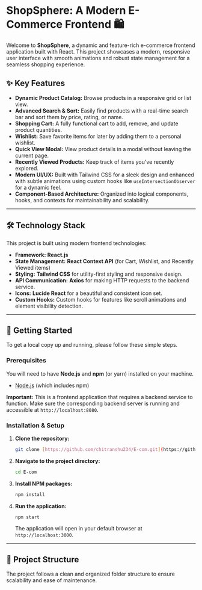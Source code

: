 # ShopSphere: A Modern E-Commerce Frontend 🛍️

Welcome to **ShopSphere**, a dynamic and feature-rich e-commerce frontend application built with React. This project showcases a modern, responsive user interface with smooth animations and robust state management for a seamless shopping experience.


## ✨ Key Features

* **Dynamic Product Catalog:** Browse products in a responsive grid or list view.
* **Advanced Search & Sort:** Easily find products with a real-time search bar and sort them by price, rating, or name.
* **Shopping Cart:** A fully functional cart to add, remove, and update product quantities.
* **Wishlist:** Save favorite items for later by adding them to a personal wishlist.
* **Quick View Modal:** View product details in a modal without leaving the current page.
* **Recently Viewed Products:** Keep track of items you've recently explored.
* **Modern UI/UX:** Built with Tailwind CSS for a sleek design and enhanced with subtle animations using custom hooks like `useIntersectionObserver` for a dynamic feel.
* **Component-Based Architecture:** Organized into logical components, hooks, and contexts for maintainability and scalability.

---

## 🛠️ Technology Stack

This project is built using modern frontend technologies:

* **Framework:** **React.js**
* **State Management:** **React Context API** (for Cart, Wishlist, and Recently Viewed items)
* **Styling:** **Tailwind CSS** for utility-first styling and responsive design.
* **API Communication:** **Axios** for making HTTP requests to the backend service.
* **Icons:** **Lucide React** for a beautiful and consistent icon set.
* **Custom Hooks:** Custom hooks for features like scroll animations and element visibility detection.

---

## 🚀 Getting Started

To get a local copy up and running, please follow these simple steps.

### Prerequisites

You will need to have **Node.js** and **npm** (or yarn) installed on your machine.

* [Node.js](https://nodejs.org/) (which includes npm)

**Important:** This is a frontend application that requires a backend service to function. Make sure the corresponding backend server is running and accessible at `http://localhost:8080`.

### Installation & Setup

1.  **Clone the repository:**
    ```bash
    git clone [https://github.com/chitranshu234/E-com.git](https://github.com/chitranshu234/E-com.git)
    ```

2.  **Navigate to the project directory:**
    ```bash
    cd E-com
    ```

3.  **Install NPM packages:**
    ```bash
    npm install
    ```

4.  **Run the application:**
    ```bash
    npm start
    ```
    The application will open in your default browser at `http://localhost:3000`.

---

## 📁 Project Structure

The project follows a clean and organized folder structure to ensure scalability and ease of maintenance.